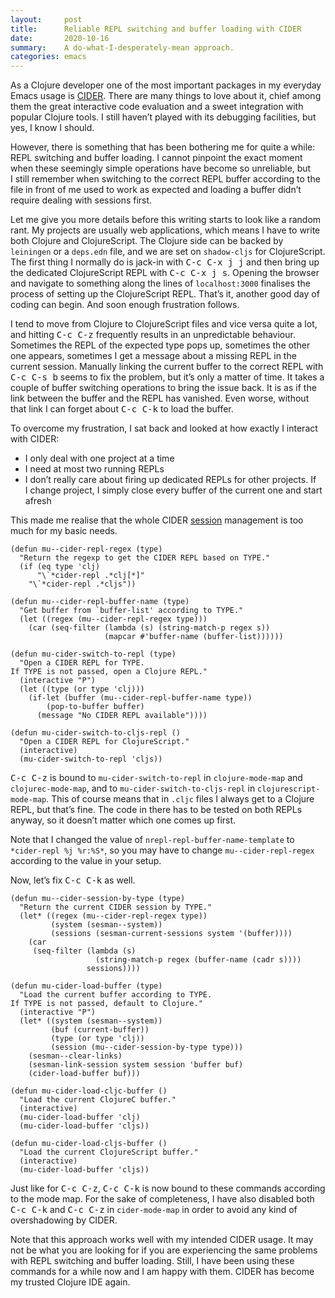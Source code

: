 ```yaml
---
layout:     post
title:      Reliable REPL switching and buffer loading with CIDER
date:       2020-10-16
summary:    A do-what-I-desperately-mean approach.
categories: emacs
---
```


As a Clojure developer one of the most important packages in my everyday Emacs
usage is [CIDER](https://cider.mx/). There are many things to love about it, chief among them the
great interactive code evaluation and a sweet integration with popular Clojure
tools. I still haven’t played with its debugging facilities, but yes, I know I should.

However, there is something that has been bothering me for quite a while: REPL
switching and buffer loading. I cannot pinpoint the exact moment when these
seemingly simple operations have become so unreliable, but I still remember when
switching to the correct REPL buffer according to the file in front of me used
to work as expected and loading a buffer didn’t require dealing with sessions
first.

Let me give you more details before this writing starts to look like a random
rant. My projects are usually web applications, which means I have to write both
Clojure and ClojureScript. The Clojure side can be backed by `leiningen` or a
`deps.edn` file, and we are set on `shadow-cljs` for ClojureScript. The first thing
I normally do is jack-in with <kbd>C-c C-x j j</kbd> and then bring up the dedicated
ClojureScript REPL with <kbd>C-c C-x j s</kbd>. Opening the browser and navigate to
something along the lines of `localhost:3000` finalises the process of setting up
the ClojureScript REPL. That’s it, another good day of coding can begin. And
soon enough frustration follows.

I tend to move from Clojure to ClojureScript files and vice versa quite a lot,
and hitting <kbd>C-c C-z</kbd> frequently results in an unpredictable behaviour. Sometimes
the REPL of the expected type pops up, sometimes the other one appears,
sometimes I get a message about a missing REPL in the current session. Manually
linking the current buffer to the correct REPL with <kbd>C-c C-s b</kbd> seems to fix the
problem, but it’s only a matter of time. It takes a couple of buffer switching
operations to bring the issue back. It is as if the link between the buffer and
the REPL has vanished. Even worse, without that link I can forget about <kbd>C-c C-k</kbd>
to load the buffer.

To overcome my frustration, I sat back and looked at how exactly I interact with
CIDER:

- I only deal with one project at a time
- I need at most two running REPLs
- I don’t really care about firing up dedicated REPLs for other projects. If
I change project, I simply close every buffer of the current one and start
afresh

This made me realise that the whole CIDER [session](https://docs.cider.mx/cider/0.26/usage/managing_connections.html#sessions) management is too much for my
basic needs.

``` emacs-lisp
(defun mu--cider-repl-regex (type)
  "Return the regexp to get the CIDER REPL based on TYPE."
  (if (eq type 'clj)
      "\`*cider-repl .*clj[*]"
    "\`*cider-repl .*cljs"))

(defun mu--cider-repl-buffer-name (type)
  "Get buffer from `buffer-list' according to TYPE."
  (let ((regex (mu--cider-repl-regex type)))
    (car (seq-filter (lambda (s) (string-match-p regex s))
                     (mapcar #'buffer-name (buffer-list))))))

(defun mu-cider-switch-to-repl (type)
  "Open a CIDER REPL for TYPE.
If TYPE is not passed, open a Clojure REPL."
  (interactive "P")
  (let ((type (or type 'clj)))
    (if-let (buffer (mu--cider-repl-buffer-name type))
        (pop-to-buffer buffer)
      (message "No CIDER REPL available"))))

(defun mu-cider-switch-to-cljs-repl ()
  "Open a CIDER REPL for ClojureScript."
  (interactive)
  (mu-cider-switch-to-repl 'cljs))
```

<kbd>C-c C-z</kbd> is bound to `mu-cider-switch-to-repl` in `clojure-mode-map` and
`clojurec-mode-map`, and to `mu-cider-switch-to-cljs-repl` in
`clojurescript-mode-map`. This of course means that in `.cljc` files I always get to
a Clojure REPL, but that’s fine. The code in there has to be tested on both
REPLs anyway, so it doesn’t matter which one comes up first.

Note that I changed the value of `nrepl-repl-buffer-name-template` to `*cider-repl
%j %r:%S*`, so you may have to change `mu--cider-repl-regex` according to the value
in your setup.

Now, let’s fix <kbd>C-c C-k</kbd> as well.
``` emacs-lisp
(defun mu--cider-session-by-type (type)
  "Return the current CIDER session by TYPE."
  (let* ((regex (mu--cider-repl-regex type))
         (system (sesman--system))
         (sessions (sesman-current-sessions system '(buffer))))
    (car
     (seq-filter (lambda (s)
                   (string-match-p regex (buffer-name (cadr s))))
                 sessions))))

(defun mu-cider-load-buffer (type)
  "Load the current buffer according to TYPE.
If TYPE is not passed, default to Clojure."
  (interactive "P")
  (let* ((system (sesman--system))
         (buf (current-buffer))
         (type (or type 'clj))
         (session (mu--cider-session-by-type type)))
    (sesman--clear-links)
    (sesman-link-session system session 'buffer buf)
    (cider-load-buffer buf)))
    
(defun mu-cider-load-cljc-buffer ()
  "Load the current ClojureC buffer."
  (interactive)
  (mu-cider-load-buffer 'clj)
  (mu-cider-load-buffer 'cljs))

(defun mu-cider-load-cljs-buffer ()
  "Load the current ClojureScript buffer."
  (interactive)
  (mu-cider-load-buffer 'cljs))
```

Just like for <kbd>C-c C-z</kbd>, <kbd>C-c C-k</kbd> is now bound to these commands according to the
mode map. For the sake of completeness, I have also disabled both <kbd>C-c C-k</kbd> and
<kbd>C-c C-z</kbd> in `cider-mode-map` in order to avoid any kind of overshadowing by CIDER.


Note that this approach works well with my intended CIDER usage. It may not be
what you are looking for if you are experiencing the same problems with REPL
switching and buffer loading. Still, I have been using these commands for a
while now and I am happy with them. CIDER has become my trusted Clojure IDE
again.
